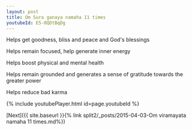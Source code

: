 ```yaml
---
layout: post
title: Om Sura ganaya namaha 11 times
youtubeId: E5-0QDtBqDg
---
```

 
 
Helps get goodness, bliss and peace and God's blessings
 
Helps remain focused, help generate inner energy 
 
Helps boost physical and mental health 
 
Helps remain grounded and generates a sense of gratitude towards the greater power 
 
Helps reduce bad karma
 
 
 
 


{% include youtubePlayer.html id=page.youtubeId %}
 
[Next]({{ site.baseurl }}{% link  split2/_posts/2015-04-03-Om viramayata namaha 11 times.md%})
 

